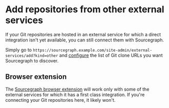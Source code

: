 # Add repositories from other external services

If your Git repositories are hosted in an external service for which a direct integration isn't yet available, you can still connect them with Sourcegraph.

Simply go to `https://sourcegraph.example.com/site-admin/external-services/add?kind=other` and [configure](https://docs.sourcegraph.com/admin/site_config/all#otherexternalserviceconnection-object) the list of Git clone URLs you want Sourcegraph to discover.

## Browser extension

The [Sourcegraph browser extension](../../integration/browser_extension.md) will work only with some of the external services for which it has a first class integration. If you're connecting your Git repositories here, it likely won't.
